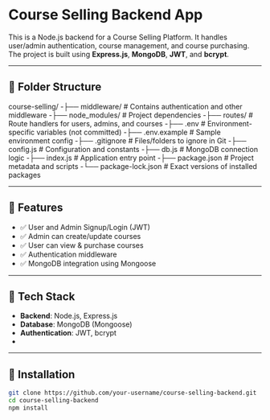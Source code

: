 # Course Selling Backend App

This is a Node.js backend for a Course Selling Platform. It handles user/admin authentication, course management, and course purchasing. The project is built using **Express.js**, **MongoDB**, **JWT**, and **bcrypt**.

---

## 📁 Folder Structure

course-selling/
-├── middleware/          # Contains authentication and other middleware
-├── node_modules/        # Project dependencies
-├── routes/              # Route handlers for users, admins, and courses
-├── .env                 # Environment-specific variables (not committed)
-├── .env.example         # Sample environment config
-├── .gitignore           # Files/folders to ignore in Git
-├── config.js            # Configuration and constants
-├── db.js                # MongoDB connection logic
-├── index.js             # Application entry point
-├── package.json         # Project metadata and scripts
-└── package-lock.json    # Exact versions of installed packages



---

## 🚀 Features

- ✅ User and Admin Signup/Login (JWT)
- ✅ Admin can create/update courses
- ✅ User can view & purchase courses
- ✅ Authentication middleware
- ✅ MongoDB integration using Mongoose

---

## 🧠 Tech Stack

- **Backend**: Node.js, Express.js
- **Database**: MongoDB (Mongoose)
- **Authentication**: JWT, bcrypt
- 
---

## 🔧 Installation

```bash
git clone https://github.com/your-username/course-selling-backend.git
cd course-selling-backend
npm install
